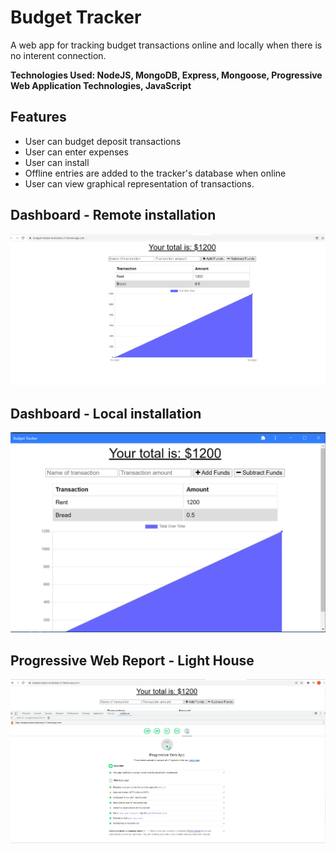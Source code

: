 # Budget Tracker
A web app for tracking budget transactions online and locally when there is no interent connection.

**Technologies Used: NodeJS, MongoDB, Express, Mongoose, Progressive Web Application Technologies, JavaScript**

## Features

- User can budget deposit transactions
- User can enter expenses
- User can install 
- Offline entries are added to the tracker's database when online
- User can view graphical representation of transactions.

## Dashboard - Remote installation
![alt text](https://github.com/TemyTemy/budget-tracker/blob/main/Assets/remote-deployment-heroku.png)

## Dashboard - Local installation
![alt text](https://github.com/TemyTemy/budget-tracker/blob/main/Assets/deployment-local.png)

## Progressive Web Report - Light House
![alt text](https://github.com/TemyTemy/budget-tracker/blob/main/Assets/progressive-report-lighthouse.png)

